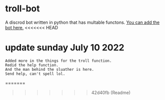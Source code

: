 # troll-bot
A discrod bot written in python that has multable functons.
[You can add the bot here.](https://discord.com/oauth2/authorize?client_id=702906230703783957&permissions=8&scope=bot)
<<<<<<< HEAD
# update sunday July 10 2022
    Added more in the things for the troll function.
    Redid the help function.
    And the man behind the sluather is here.
    Send help, can't spell lol.
=======
>>>>>>> 42d40fb (Readme)
